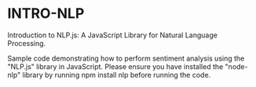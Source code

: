 # INTRO-NLP
 Introduction to NLP.js: A JavaScript Library for Natural Language Processing.

Sample code demonstrating how to perform sentiment analysis using the "NLP.js" library in JavaScript. Please ensure you have installed the "node-nlp" library by running npm install nlp before running the code.
